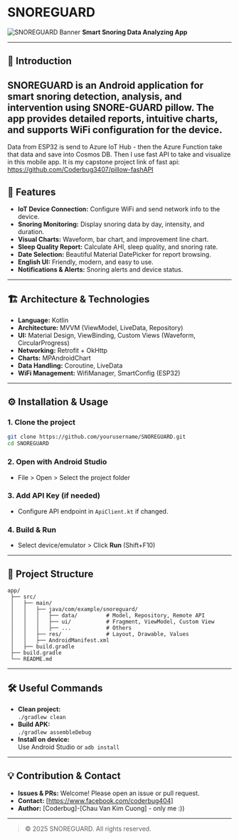 # SNOREGUARD

![SNOREGUARD Banner](https://img.shields.io/badge/Android-Kotlin-blue?logo=android)
**Smart Snoring Data Analyzing App**

---

## 📱 Introduction

**SNOREGUARD** is an Android application for smart snoring detection, analysis, and intervention using SNORE-GUARD pillow. The app provides detailed reports, intuitive charts, and supports WiFi configuration for the device. 
---

Data from ESP32 is send to Azure IoT Hub - then the Azure Function take that data and save into Cosmos DB. Then I use fast API to take and visualize in this mobile app. It is my capstone project
link of fast api: https://github.com/Coderbug3407/pillow-fashAPI

## 🚀 Features

- **IoT Device Connection:** Configure WiFi and send network info to the device.
- **Snoring Monitoring:** Display snoring data by day, intensity, and duration.
- **Visual Charts:** Waveform, bar chart, and improvement line chart.
- **Sleep Quality Report:** Calculate AHI, sleep quality, and snoring rate.
- **Date Selection:** Beautiful Material DatePicker for report browsing.
- **English UI:** Friendly, modern, and easy to use.
- **Notifications & Alerts:** Snoring alerts and device status.

---

## 🏗️ Architecture & Technologies

- **Language:** Kotlin
- **Architecture:** MVVM (ViewModel, LiveData, Repository)
- **UI:** Material Design, ViewBinding, Custom Views (Waveform, CircularProgress)
- **Networking:** Retrofit + OkHttp
- **Charts:** MPAndroidChart
- **Data Handling:** Coroutine, LiveData
- **WiFi Management:** WifiManager, SmartConfig (ESP32)

---



## ⚙️ Installation & Usage

### 1. Clone the project
```bash
git clone https://github.com/yourusername/SNOREGUARD.git
cd SNOREGUARD
```

### 2. Open with Android Studio
- File > Open > Select the project folder

### 3. Add API Key (if needed)
- Configure API endpoint in `ApiClient.kt` if changed.

### 4. Build & Run
- Select device/emulator > Click **Run** (Shift+F10)

---

## 📝 Project Structure

```
app/
 ├── src/
 │   ├── main/
 │   │   ├── java/com/example/snoreguard/
 │   │   │   ├── data/         # Model, Repository, Remote API
 │   │   │   ├── ui/           # Fragment, ViewModel, Custom View
 │   │   │   ├── ...           # Others
 │   │   ├── res/              # Layout, Drawable, Values
 │   │   ├── AndroidManifest.xml
 │   ├── build.gradle
 ├── build.gradle
 └── README.md
```

---

## 🛠️ Useful Commands

- **Clean project:**  
  `./gradlew clean`
- **Build APK:**  
  `./gradlew assembleDebug`
- **Install on device:**  
  Use Android Studio or `adb install`

---

## 💡 Contribution & Contact

- **Issues & PRs:** Welcome! Please open an issue or pull request.
- **Contact:** [https://www.facebook.com/coderbug404]
- **Author:** [Coderbug]-[Chau Van Kim Cuong] - only me :))

---

> © 2025 SNOREGUARD. All rights reserved. 
